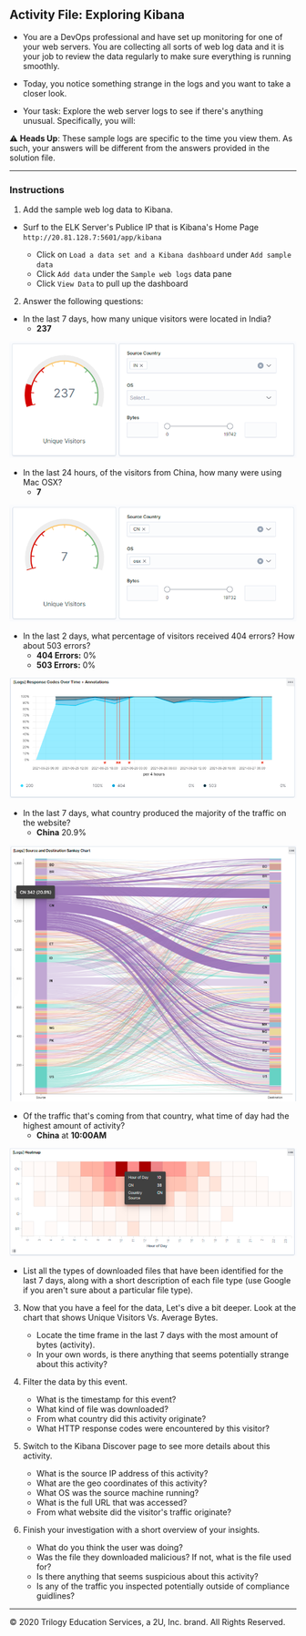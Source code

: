 ## Activity File: Exploring Kibana

* You are a DevOps professional and have set up monitoring for one of your web servers. You are collecting all sorts of web log data and it is your job to review the data regularly to make sure everything is running smoothly. 

* Today, you notice something strange in the logs and you want to take a closer look.

* Your task: Explore the web server logs to see if there's anything unusual. Specifically, you will:

:warning: **Heads Up**: These sample logs are specific to the time you view them. As such, your answers will be different from the answers provided in the solution file. 

---

### Instructions

1. Add the sample web log data to Kibana.

- Surf to the ELK Server's Publice IP that is Kibana's Home Page `http://20.81.128.7:5601/app/kibana` 
    
   - Click on `Load a data set and a Kibana dashboard` under `Add sample data`
   - Click `Add data` under the `Sample web logs` data pane
   - Click `View Data` to pull up the dashboard

2. Answer the following questions:

 - In the last 7 days, how many unique visitors were located in India?
   - **237**

![visitor India 7 days](Images/kibana-visitor-from-india.PNG)

 - In the last 24 hours, of the visitors from China, how many were using Mac OSX?
   - **7**

![Visitor China 24 Hours MacOS](Images/kibana-visitor-from-china-24-hours.PNG)

 - In the last 2 days, what percentage of visitors received 404 errors? How about 503 errors?
   - **404 Errors:** 0%
   - **503 Errors:** 0%

![Visitor China 24 Hours MacOS](Images/kibana-404-503-2-days.PNG)

 - In the last 7 days, what country produced the majority of the traffic on the website?
   - **China** 20.9%

![highest traffic from in 7 days](Images/kibana-highest-traffic-7-days.png)

 - Of the traffic that's coming from that country, what time of day had the highest amount of activity?
   - **China** at **10:00AM**

![highest traffic in hour in 7 days](Images/kibana-hour-heatmap.png)
 
 - List all the types of downloaded files that have been identified for the last 7 days, along with a short description of each file type (use Google if you aren't sure about a particular file type).

3. Now that you have a feel for the data, Let's dive a bit deeper. Look at the chart that shows Unique Visitors Vs. Average Bytes.
     - Locate the time frame in the last 7 days with the most amount of bytes (activity).
     - In your own words, is there anything that seems potentially strange about this activity?

4. Filter the data by this event.
     - What is the timestamp for this event?
     - What kind of file was downloaded?
     - From what country did this activity originate?
     - What HTTP response codes were encountered by this visitor?

5. Switch to the Kibana Discover page to see more details about this activity.
     - What is the source IP address of this activity?
     - What are the geo coordinates of this activity?
     - What OS was the source machine running?
     - What is the full URL that was accessed?
     - From what website did the visitor's traffic originate?

6. Finish your investigation with a short overview of your insights. 

     - What do you think the user was doing?
     - Was the file they downloaded malicious? If not, what is the file used for?
     - Is there anything that seems suspicious about this activity?
     - Is any of the traffic you inspected potentially outside of compliance guidlines?

---
© 2020 Trilogy Education Services, a 2U, Inc. brand. All Rights Reserved.  
